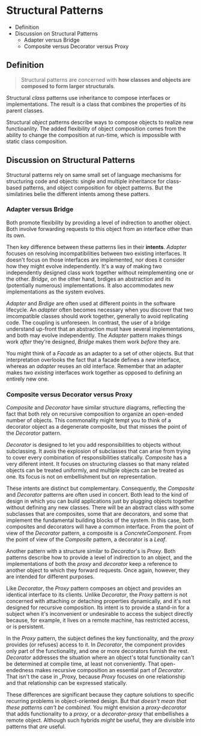 # Structural Patterns

* Definition
* Discussion on Structural Patterns
  * Adapter versus Bridge
  * Composite versus Decorator versus Proxy


## Definition

> Structural patterns are concerned with __how classes and objects are composed to form larger structurals__.

Structural _class_ patterns use inheritance to compose interfaces or implementations. The result is a class that combines the properties of its parent classes.

Structural _object_ patterns describe ways to compose objects to realize new functioanlity. The added flexibility of object composition comes from the ability to change the composition at run-time, which is impossible with static class composition.

## Discussion on Structural Patterns

Structural patterns rely on same small set of language mechanisms for structuring code and objects: single and multiple inheritance for class-based patterns, and object composition for object patterns. But the similatiries belie the different intents among these patters.

### Adapter versus Bridge

Both promote flexibility by providing a level of indrection to another object. Both involve forwarding requests to this object from an interface other than its own.

Then key difference between these patterns lies in their __intents__. _Adapter_ focuses on resolving incompatibilities between two existing interfaces. It doesn't focus on those interfaces are implemented, nor does it consider how they might evolve independently. It's a way of making two independently designed class work together without reimplementing one or the other. _Bridge_, on the other hand, brdiges an abstraction and its (potentially numerous) implementations. It also accommodates new implementations as the system evolves.

_Adapter_ and _Brdige_ are often used at different points in the software lifecycle. An _adapter_ often becomes necessary when you discover that two imcompatible classes should work together, generally to avoid replicating code. The coupling is unforeseen. In contrast, the user of a bridge understand up-front that an abstraction must have several implementations, and both may evolve independently. The _Adapter_ pattern makes things work _after_ they're designed, _Bridge_ makes them work _before_ they are.

You might think of a _Facade_ as an adapter to a set of other objects. But that interpretation overlooks the fact that a facade defines a _new_ interface, whereas an _adapter_ reuses an old interface. Remember that an adapter makes two _existing_ interfaces work together as opposed to defining an entirely new one.

### Composite versus Decorator versus Proxy

_Composite_ and _Decorator_ have similar structure diagrams, reflecting the fact that both rely on recursive composition to organize an open-ended number of objects. This commonality might tempt you to think of a decorator object as a degenerate composite, but that misses the point of the _Decorator_ pattern.

_Decorator_ is designed to let you add responsibilities to objects without subclassing. It avois the explosion of subclasses that can arise from trying to cover every combination of responsibilities statically. _Composite_ has a very diferent intent. It focuses on structuring classes so that many related objects can be treated uniformly, and multiple objects can be treated as one. Its focus is not on embellishment but on representation.

These intents are distinct but complementary. Consequently, the _Composite_ and _Decorator_ patterns are often used in concert. Both lead to the kind of design in which you can build applications just by plugging objects together without defining any new classes. There will be an abstract class with some subclasses that are composites, some that are decorators, and some that implement the fundamental building blocks of the system. In this case, both composites and decorators will have a common interface. From the point of view of the _Decorator_ pattern, a composite is a _ConcreteComponent_. From the point of view of the _Composite_ pattern, a decorator is a _Leaf_.

Another pattern with a structure similar to _Decorator_'s is _Proxy_. Both patterns describe how to provide a level of indirection to an object, and the implementations of both the _proxy_ and _decorator_ keep a reference to another object to which they forward requests. Once again, however, they are intended for different purposes.

Like _Decorator_, the _Proxy_ pattern composes an object and provides an identical interface to its clients. Unlike _Decorator_, the _Proxy_ pattern is not concerned with attaching or detaching properties dynamically, and it's not designed for recursive composition. Its intent is to provide a stand-in for a subject when it's inconvenient or undesirable to access the subject directly because, for example, it lives on a remote machine, has restricted access, or is persistent.

In the _Proxy_ pattern, the subject defines the key functionality, and the _proxy_ provides (or refuses) access to it. In _Decorator_, the component provides only part of the functionality, and one or more decorators furnish the rest. _Decorator_ addresses the situation where an object's total functionality can't be determined at compile time, at least not conveniently. That open-endedness makes recursive composition an essential part of _Decorator_. That isn't the case in _Proxy, because _Proxy_ focuses on one relationship and that relationship can be expressed statically.

These differences are significant because they capture solutions to specific recurring problems in object-oriented design. But that _doesn't mean that these patterns can't be combined_. You might envision a _proxy-decorator_ that adds functionality to a _proxy_, or a _decorator-proxy_ that embellishes a remote object. Although such hybrids _might_ be useful, they are divisible into patterns that _are_ useful.
